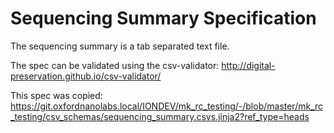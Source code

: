 # Sequencing Summary Specification

The sequencing summary is a tab separated text file.

The spec can be validated using the csv-validator: http://digital-preservation.github.io/csv-validator/

This spec was copied: https://git.oxfordnanolabs.local/IONDEV/mk_rc_testing/-/blob/master/mk_rc_testing/csv_schemas/sequencing_summary.csvs.jinja2?ref_type=heads